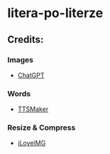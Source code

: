 # litera-po-literze

## Credits:

### Images

- [ChatGPT](https://chatgpt.com/)

### Words

- [TTSMaker](https://ttsmaker.com/)

### Resize & Compress

- [iLoveIMG](https://www.iloveimg.com/)
